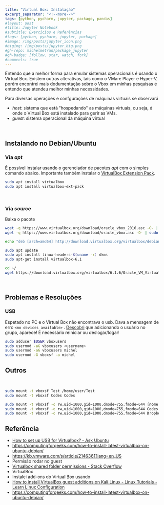 ```yaml
---
title: "Virtual Box: Instalação"
excerpt_separator: "<!--more-->"
tags: [python, pycharm, jupyter, package, pandas]
#layout: post
#title: Jupyter Notebook
#subtitle: Exercícios e Referências
#tags: [python, pycharm, jupyter, package]
#image: /img/posts/jupyter_icon.png
#bigimg: /img/posts/jupyter_big.png
#gh-repo: michelmetran/package_jupyter
#gh-badge: [follow, star, watch, fork]
#comments: true
---
```


Entendo que a melhor forma para emular sistemas operacionais é usando o Virtual Box. Existem outras alterativas, tais como o VMare Player e Hyper-V, porém encontrei mais dodumentação sobre o Vbox em minhas pesquisas e entendo que atendeu melhor minhas necessidades.

Para diversas operações e confgurações de máquinas virtuais se observará

- _host_: sistema que está "hospedando" as máquinas virtuais, ou seja, é onde o Virtual Box está instalado para gerir as VMs.
- _guest_: sistema operacional da máquina virtual

<br>

## Instalando no Debian/Ubuntu

### Via _apt_

É possível instalar usando o gerenciador de pacotes _apt_ com o simples comando abaixo. Importante também instalar o [VirtualBox Extension Pack](https://askubuntu.com/questions/661414/how-to-install-virtualbox-extension-pack).

```bash
sudo apt install virtualbox
sudo apt install virtualbox-ext-pack
```

<br>

### Via _source_

Baixa o pacote

```bash
wget -q https://www.virtualbox.org/download/oracle_vbox_2016.asc -O- | sudo apt-key add -
wget -q https://www.virtualbox.org/download/oracle_vbox.asc -O- | sudo apt-key add -

echo "deb [arch=amd64] http://download.virtualbox.org/virtualbox/debian focal contrib" | sudo tee /etc/apt/sources.list.d/virtualbox.list

sudo apt update
sudo apt install linux-headers-$(uname -r) dkms
sudo apt-get install virtualbox-6.1

cd ~/
wget https://download.virtualbox.org/virtualbox/6.1.6/Oracle_VM_VirtualBox_Extension_Pack-6.1.6.vbox-extpack
```

<br>

## Problemas e Resoluções

### USB

Espetado no PC e o Virtual Box não encontrava o usb. Dava a mensagem de erro `<no devices available>` . [Descobri](https://superuser.com/questions/956622/no-usb-devices-available-in-virtualbox) que adicionando o usuário no grupo, aparece! É necessário reiniciar ou deslogar/logar!

```bash
sudo adduser $USER vboxusers
sudo usermod -aG vboxusers <username>
sudo usermod -aG vboxusers michel
sudo usermod -G vboxsf -a michel
```

## Outros

<br>

```bash
sudo mount -t vboxsf Test /home/user/Test
sudo mount -t vboxsf Codes Codes

sudo mount -t vboxsf -o rw,uid=1000,gid=1000,dmode=755,fmode=644 [nome no VBOX] [caminho no host]
sudo mount -t vboxsf -o rw,uid=1000,gid=1000,dmode=755,fmode=644 Codes /media/Codes/
sudo mount -t vboxsf -o rw,uid=1000,gid=1000,dmode=755,fmode=644 Dropbox ~/Dropbox/
```

## Referência

- [How to set up USB for Virtualbox? - Ask Ubuntu](https://askubuntu.com/questions/25596/how-to-set-up-usb-for-virtualbox?noredirect=1&lq=1)
- https://computingforgeeks.com/how-to-install-latest-virtualbox-on-ubuntu-debian/
- https://kb.vmware.com/s/article/2146361?lang=en_US
- Permisão rodar no guest
- [Virtualbox shared folder permissions - Stack Overflow](https://stackoverflow.com/questions/26740113/virtualbox-shared-folder-permissions)
- VirtualBox
- Instalei add-ons do Virtual Box usando
- [How to install VirtualBox guest additions on Kali Linux - Linux Tutorials - Learn Linux Configuration](https://linuxconfig.org/how-to-install-virtualbox-guest-additions-on-kali-linux)
- https://computingforgeeks.com/how-to-install-latest-virtualbox-on-ubuntu-debian/
